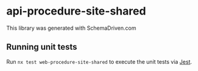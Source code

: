 
# api-procedure-site-shared

This library was generated with SchemaDriven.com

## Running unit tests

Run `nx test web-procedure-site-shared` to execute the unit tests via [Jest](https://jestjs.io).

